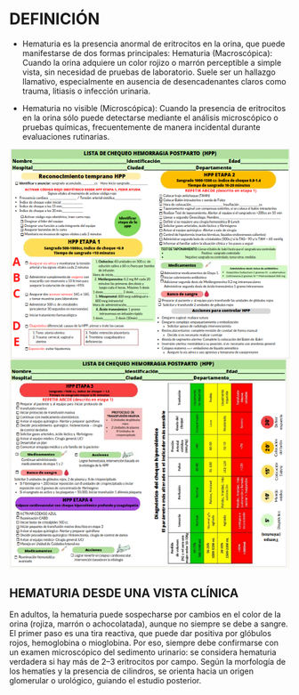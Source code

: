 # DEFINICIÓN

- Hematuria es la presencia anormal de eritrocitos en la orina, que puede manifestarse de dos formas principales:
Hematuria (Macroscópica): Cuando la orina adquiere un color rojizo o marrón perceptible a simple vista, sin necesidad de pruebas de laboratorio. Suele ser un hallazgo llamativo, especialmente en ausencia de desencadenantes claros como trauma, litiasis o infección urinaria.


- Hematuria no visible (Microscópica): Cuando la presencia de eritrocitos en la orina sólo puede detectarse mediante el análisis microscópico o pruebas químicas, frecuentemente de manera incidental durante evaluaciones rutinarias.

<img src="../algoritmos/codigorojo.png" alt="Guia">

## HEMATURIA DESDE UNA VISTA CLÍNICA

En adultos, la hematuria puede sospecharse por cambios en el color de la orina (rojiza, marrón o achocolatada), aunque no siempre se debe a sangre. El primer paso es una tira reactiva, que puede dar positiva por glóbulos rojos, hemoglobina o mioglobina. Por eso, siempre debe confirmarse con un examen microscópico del sedimento urinario: se considera hematuria verdadera si hay más de 2–3 eritrocitos por campo. Según la morfología de los hematíes y la presencia de cilindros, se orienta hacia un origen glomerular o urológico, guiando el estudio posterior.



